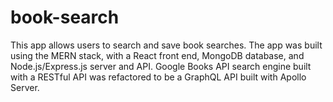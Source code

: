 # book-search
This app allows users to search and save book searches. The app was built using the MERN stack, with a React front end, MongoDB database, and Node.js/Express.js server and API. Google Books API search engine built with a RESTful API was refactored to be a GraphQL API built with Apollo Server. 